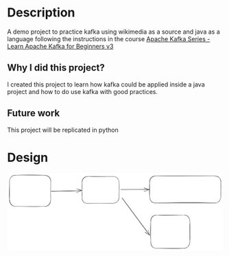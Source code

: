 # Description
A demo project to practice kafka using wikimedia as a source and java as a language following the instructions in the course [Apache Kafka Series - Learn Apache Kafka for Beginners v3](https://www.udemy.com/course/apache-kafka)

## Why I did this project?
I created this project to learn how kafka could be applied inside a java project and how to do use kafka with good practices.

## Future work
This project will be replicated in python

# Design
![design](public/img/design-java-kafka.svg)